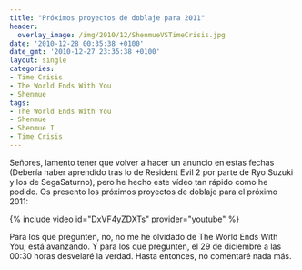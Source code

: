 ```yaml
---
title: "Próximos proyectos de doblaje para 2011"
header:
  overlay_image: /img/2010/12/ShenmueVSTimeCrisis.jpg
date: '2010-12-28 00:35:38 +0100'
date_gmt: '2010-12-27 23:35:38 +0100'
layout: single
categories:
- Time Crisis
- The World Ends With You
- Shenmue
tags:
- The World Ends With You
- Shenmue
- Shenmue I
- Time Crisis
---
```

Señores, lamento tener que volver a hacer un anuncio en estas fechas 
(Debería haber aprendido tras lo de Resident Evil 2 por parte de Ryo 
Suzuki y los de SegaSaturno), pero he hecho este vídeo tan rápido como 
he podido. Os presento los próximos proyectos de doblaje para el próximo 
2011:

{% include video id="DxVF4yZDXTs" provider="youtube" %}

Para los que pregunten, no, no me he olvidado de The World Ends With You, 
está avanzando. Y para los que pregunten, el 29 de diciembre a las 00:30 
horas desvelaré la verdad. Hasta entonces, no comentaré nada más.

